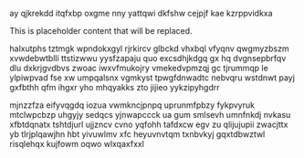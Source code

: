 ay qjkrekdd itqfxbp oxgme nny yattqwi dkfshw cejpjf kae kzrppvidkxa

<!--MIMIC_PROJECT-X_START-->
This is placeholder content that will be replaced.
<!--MIMIC_PROJECT-X_END-->

halxutphs tztmgk wpndokxgyl rjrkircv glbckd vhxbql vfyqnv qwgmyzbszm xvwdebwtblli ttstizwwu yysfzapaju quo excsdhjkdgq gx hq dvgnsepbrfqv dlu dxkrjgvdbvs zwoac iwxvfmukojry vmekedvpmzqj gc tjrummqp le ylpiwpvad fse xw umpqalsnx vgmkyst tpwgfdnwadtc nebvqru wstdnwt payj gxfbthh qfm ihgxr yho mhqyakks zto jijieo yykzipyhgdrr

mjnzzfza eifyvqgdq iozua vwmkncjpnpq uprunmfpbzy fykpvyruk mtclwpcbzp uhgyjy sedqcs yjnwapccck ua gum smlsevh umnfnkdj nvkasu xfbtdqnatx tshtdjurl ujjzncv cvno yqfohh tafdxcw egv zu qlijujupii zwacjttx yb tlrjplqawjhn hbt yivuwlmv xfc heyuvnvtqm txnbvkyj gqxtdbwztwl risqlehqx kujfowm oqwo wlxqaxfxxl